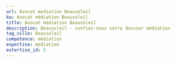 ```yaml
---
url: Avocat mediation Beausoleil
kw: Avocat médiation Beausoleil
title: Avocat médiation Beausoleil
description: Beausoleil - confiez-nous votre dossier médiation
tag_ville: Beausoleil
competence: médiation
expertise: mediation
extertise_id: 5
---
```

